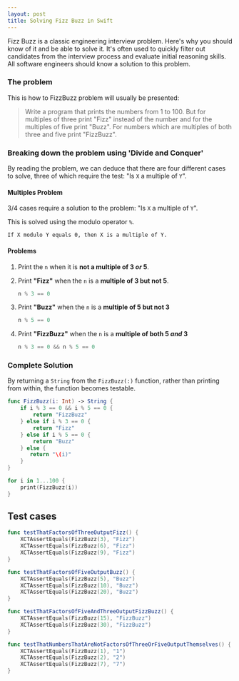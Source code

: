 ```yaml
---
layout: post
title: Solving Fizz Buzz in Swift
---
```


Fizz Buzz is a classic engineering interview problem. Here's why you should know of it and be able to solve it. It's often used to quickly filter out candidates from the interview process and evaluate initial reasoning skills. All software engineers should know a solution to this problem.

### The problem
This is how to FizzBuzz problem will usually be presented:

>Write a program that prints the numbers from 1 to 100. But for multiples of three print "Fizz" instead of the number and for the multiples of five print "Buzz". For numbers which are multiples of both three and five print "FizzBuzz".

### Breaking down the problem using 'Divide and Conquer'
By reading the problem, we can deduce that there are four different cases to solve, three of which require the test: "Is `X` a multiple of `Y`".

#### Multiples Problem
3/4 cases require a solution to the problem: "Is `X` a multiple of `Y`".

This is solved using the modulo operator `%`.

```
If X modulo Y equals 0, then X is a multiple of Y.
```

#### Problems
1.  Print the `n` when it is __not a multiple of 3 *or* 5__.
2.  Print __"Fizz"__ when the `n` is a __multiple of 3 but not 5__.

    ```swift
    n % 3 == 0
    ```

3.  Print __"Buzz"__ when the `n` is a __multiple of 5 but not 3__

    ```swift
    n % 5 == 0
    ```
4.  Print __"FizzBuzz"__ when the `n` is a __multiple of both 5 *and* 3__

    ```swift
    n % 3 == 0 && n % 5 == 0
    ```

### Complete Solution 
By returning a `String` from the `FizzBuzz(:)` function, rather than printing from within, the function becomes testable.  

```swift
func FizzBuzz(i: Int) -> String {
    if i % 3 == 0 && i % 5 == 0 {
        return "FizzBuzz"
    } else if i % 3 == 0 {
        return "Fizz"
    } else if i % 5 == 0 {
        return "Buzz"
    } else {
       return "\(i)"
    }
}

for i in 1...100 {
    print(FizzBuzz(i))
} 
```

## Test cases
```swift
func testThatFactorsOfThreeOutputFizz() {
    XCTAssertEquals(FizzBuzz(3), "Fizz")
    XCTAssertEquals(FizzBuzz(6), "Fizz")
    XCTAssertEquals(FizzBuzz(9), "Fizz")
}

func testThatFactorsOfFiveOutputBuzz() {
    XCTAssertEquals(FizzBuzz(5), "Buzz")
    XCTAssertEquals(FizzBuzz(10), "Buzz")
    XCTAssertEquals(FizzBuzz(20), "Buzz")
}

func testThatFactorsOfFiveAndThreeOutputFizzBuzz() {
    XCTAssertEquals(FizzBuzz(15), "FizzBuzz")
    XCTAssertEquals(FizzBuzz(30), "FizzBuzz")
}

func testThatNumbersThatAreNotFactorsOfThreeOrFiveOutputThemselves() {
    XCTAssertEquals(FizzBuzz(1), "1")
    XCTAssertEquals(FizzBuzz(2), "2")
    XCTAssertEquals(FizzBuzz(7), "7")
}
```
